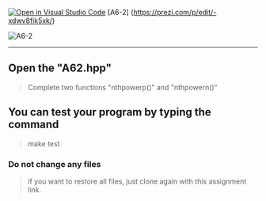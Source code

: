 [![Open in Visual Studio Code](https://classroom.github.com/assets/open-in-vscode-c66648af7eb3fe8bc4f294546bfd86ef473780cde1dea487d3c4ff354943c9ae.svg)](https://classroom.github.com/online_ide?assignment_repo_id=8738412&assignment_repo_type=AssignmentRepo)
[A6-2] (https://prezi.com/p/edit/-xdwv8fik5xk/)

![A6-2](https://nimbus-screenshots.s3.amazonaws.com/s/ac06ba1edf608a5b180e7068287ef8c4.png)

---

## Open the "A62.hpp"

> Complete two functions "nthpowerp()" and "nthpowern()"

## You can test your program by typing the command

> make test

### Do not change any files

> if you want to restore all files, just clone again with this assignment link.
